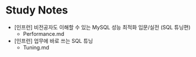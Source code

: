 # Study Notes
- [인프런] 비전공자도 이해할 수 있는 MySQL 성능 최적화 입문/실전 (SQL 튜닝편)
  - Performance.md
- [인프런] 업무에 바로 쓰는 SQL 튜닝
  - Tuning.md